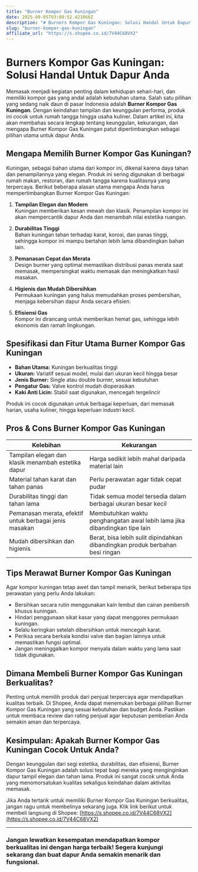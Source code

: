```yaml
---
title: "Burner Kompor Gas Kuningan"
date: 2025-09-05T03:09:52.421066Z
description: "# Burners Kompor Gas Kuningan: Solusi Handal Untuk Dapur Anda..."
slug: "burner-kompor-gas-kuningan"
affiliate_url: "https://s.shopee.co.id/7V44C68VX2"
---
```

# Burners Kompor Gas Kuningan: Solusi Handal Untuk Dapur Anda

Memasak menjadi kegiatan penting dalam kehidupan sehari-hari, dan memiliki kompor gas yang andal adalah kebutuhan utama. Salah satu pilihan yang sedang naik daun di pasar Indonesia adalah **Burner Kompor Gas Kuningan**. Dengan keindahan tampilan dan keunggulan performa, produk ini cocok untuk rumah tangga hingga usaha kuliner. Dalam artikel ini, kita akan membahas secara lengkap tentang keunggulan, kekurangan, dan mengapa Burner Kompor Gas Kuningan patut dipertimbangkan sebagai pilihan utama untuk dapur Anda.

## Mengapa Memilih Burner Kompor Gas Kuningan?

Kuningan, sebagai bahan utama dari kompor ini, dikenal karena daya tahan dan penampilannya yang elegan. Produk ini sering digunakan di berbagai rumah makan, restoran, dan rumah tangga karena kualitasnya yang terpercaya. Berikut beberapa alasan utama mengapa Anda harus mempertimbangkan Burner Kompor Gas Kuningan:

1. **Tampilan Elegan dan Modern**  
Kuningan memberikan kesan mewah dan klasik. Penampilan kompor ini akan mempercantik dapur Anda dan menambah nilai estetika ruangan.

2. **Durabilitas Tinggi**  
Bahan kuningan tahan terhadap karat, korosi, dan panas tinggi, sehingga kompor ini mampu bertahan lebih lama dibandingkan bahan lain.

3. **Pemanasan Cepat dan Merata**  
Design burner yang optimal memastikan distribusi panas merata saat memasak, mempersingkat waktu memasak dan meningkatkan hasil masakan.

4. **Higienis dan Mudah Dibersihkan**  
Permukaan kuningan yang halus memudahkan proses pembersihan, menjaga kebersihan dapur Anda secara efisien.

5. **Efisiensi Gas**  
Kompor ini dirancang untuk memberikan hemat gas, sehingga lebih ekonomis dan ramah lingkungan.

## Spesifikasi dan Fitur Utama Burner Kompor Gas Kuningan

- **Bahan Utama:** Kuningan berkualitas tinggi  
- **Ukuran:** Variatif sesuai model, mulai dari ukuran kecil hingga besar  
- **Jenis Burner:** Single atau double burner, sesuai kebutuhan  
- **Pengatur Gas:** Valve kontrol mudah dioperasikan  
- **Kaki Anti Licin:** Stabil saat digunakan, mencegah tergelincir  

Produk ini cocok digunakan untuk berbagai keperluan, dari memasak harian, usaha kuliner, hingga keperluan industri kecil.

## Pros & Cons Burner Kompor Gas Kuningan

| **Kelebihan** | **Kekurangan** |
|----------------|----------------|
| Tampilan elegan dan klasik menambah estetika dapur | Harga sedikit lebih mahal daripada material lain |
| Material tahan karat dan tahan panas | Perlu perawatan agar tidak cepat pudar |
| Durabilitas tinggi dan tahan lama | Tidak semua model tersedia dalam berbagai ukuran besar kecil |
| Pemanasan merata, efektif untuk berbagai jenis masakan | Membutuhkan waktu penghangatan awal lebih lama jika dibandingkan tipe lain |
| Mudah dibersihkan dan higienis | Berat, bisa lebih sulit dipindahkan dibandingkan produk berbahan besi ringan |

## Tips Merawat Burner Kompor Gas Kuningan

Agar kompor kuningan tetap awet dan tampil menarik, berikut beberapa tips perawatan yang perlu Anda lakukan:

- Bersihkan secara rutin menggunakan kain lembut dan cairan pembersih khusus kuningan.
- Hindari penggunaan sikat kasar yang dapat menggores permukaan kuningan.
- Selalu keringkan setelah dibersihkan untuk mencegah karat.
- Periksa secara berkala kondisi valve dan bagian lainnya untuk memastikan fungsi optimal.
- Jangan meninggalkan kompor menyala dalam waktu yang lama saat tidak digunakan.

## Dimana Membeli Burner Kompor Gas Kuningan Berkualitas?

Penting untuk memilih produk dari penjual terpercaya agar mendapatkan kualitas terbaik. Di Shopee, Anda dapat menemukan berbagai pilihan Burner Kompor Gas Kuningan yang sesuai kebutuhan dan budget Anda. Pastikan untuk membaca review dan rating penjual agar keputusan pembelian Anda semakin aman dan terpercaya.

## Kesimpulan: Apakah Burner Kompor Gas Kuningan Cocok Untuk Anda?

Dengan keunggulan dari segi estetika, durabilitas, dan efisiensi, Burner Kompor Gas Kuningan adalah solusi tepat bagi mereka yang menginginkan dapur tampil elegan dan tahan lama. Produk ini sangat cocok untuk Anda yang menomorsatukan kualitas sekaligus keindahan dalam aktivitas memasak.

Jika Anda tertarik untuk memiliki Burner Kompor Gas Kuningan berkualitas, jangan ragu untuk membelinya sekarang juga. Klik link berikut untuk membeli langsung di Shopee: [https://s.shopee.co.id/7V44C68VX2](https://s.shopee.co.id/7V44C68VX2)

---

### Jangan lewatkan kesempatan mendapatkan kompor berkualitas ini dengan harga terbaik! Segera kunjungi sekarang dan buat dapur Anda semakin menarik dan fungsional.